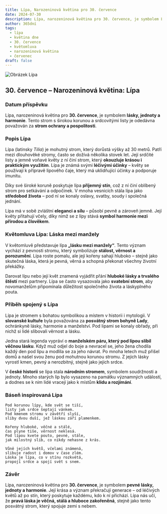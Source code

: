 ```yaml
---
title: Lípa, Narozeninová květina pro 30. července
date: 2024-07-30
description: Lípa, narozeninová květina pro 30. července, je symbolem Láska mezi manžely. Objevte její jedinečný význam, fascinující příběhy a poezii, která oslavuje její krásu.
author: 365dní
tags:
  - lípa
  - květina dne
  - 30. července
  - květomluva
  - narozeninová květina
  - červenec
draft: false
---
```


![Obrázek Lípa](https://cdn.pixabay.com/photo/2020/06/28/18/30/linde-5350285_1280.jpg#center)


## 30. července – Narozeninová květina: Lípa

### Datum příspěvku

Lípa, narozeninová květina pro **30. července**, je symbolem **lásky, jednoty a harmonie**. Tento strom s širokou korunou a srdcovitými listy je odedávna považován za **strom ochrany a pospolitosti**.

### Popis Lípa

Lípa (latinsky _Tilia_) je mohutný strom, který dorůstá výšky až 30 metrů. Patří mezi dlouhověké stromy, často se dožívá několika stovek let. Její srdčité listy a jemně voňavé květy z ní činí strom, který **okouzluje krásou i praktickým využitím**. Lípa je známá svými **léčivými účinky** – květy se používají k přípravě lipového čaje, který má uklidňující účinky a podporuje imunitu.

Díky své široké koruně poskytuje lípa **příjemný stín**, což z ní činí oblíbený strom pro setkávání a odpočinek. V mnoha vesnicích stála lípa jako **středobod života** – pod ní se konaly oslavy, svatby, soudy i společná jednání.

Lípa má v sobě zvláštní **eleganci a sílu** – působí pevně a zároveň jemně. Její květy přitahují včely, díky nimž se z lípy stává **symbol harmonie mezi přírodou a člověkem**.

### Květomluva Lípa: Láska mezi manžely

V květomluvě představuje lípa **„lásku mezi manžely“**. Tento význam vychází z pevnosti stromu, který symbolizuje **stálost, věrnost a porozumění**. Lípa roste pomalu, ale její kořeny sahají hluboko – stejně jako skutečná láska, která je pevná, věrná a schopná překonat všechny životní překážky.

Darovat lípu nebo její květ znamená vyjádřit přání **hluboké lásky a trvalého štěstí** mezi partnery. Lípa se často vysazovala jako **svatební strom**, aby novomanželům připomínala důležitost společného života a láskyplného pouta.

### Příběh spojený s Lípa

Lípa je stromem s bohatou symbolikou a místem v historii i mytologii. V **slovanské kultuře** byla považována za **posvátný strom bohyně Lady**, ochránkyně lásky, harmonie a manželství. Pod lipami se konaly obřady, při nichž si lidé slibovali věrnost a lásku.

Jedna stará legenda vypráví o **manželském páru, který pod lípou slíbil věčnou lásku**. Když muž odjel do boje a nevracel se, jeho žena chodila každý den pod lípu a modlila se za jeho návrat. Po mnoha letech muž přišel domů a našel svou ženu pod mohutnou korunou stromu. Z jejich lásky vyrostl kmen, pevný a nerozbitný, stejně jako jejich srdce.

V **české historii** se lípa stala **národním stromem**, symbolem soudržnosti a jednoty. Mnoho starých lip bylo vysazeno na památku významných událostí, a dodnes se k nim lidé vracejí jako k místům **klidu a rozjímání**.

### Báseň inspirovaná Lípa

```
Pod korunou lípy, kde svět se tiší,  
listy jak srdce šeptají vánkem.  
Pod kmenem stromu v závětří slyší,  
sliby dvou duší, jež láskou září plamenkem.  

Kořeny hluboké, věčné a stálé,  
čas plyne tiše, věrnost neklesá.  
Pod lípou kvete pouto, pevné, stále,  
jak milostný slib, co nikdy nehasne z krás.  

Vůně jejích květů, včelami známená,  
slibuje radost i domov v čase zlém.  
Láska je lípa, co v stínu rozkvétá,  
propojí srdce a spojí svět s snem.  
```

### Závěr

Lípa, narozeninová květina pro **30. července**, je symbolem **pevné lásky, jednoty a harmonie**. Její krása a význam překračují generace – od léčivých květů až po stín, který poskytuje každému, kdo k ní přichází. Lípa nás učí, že **pravá láska je věčná, stálá a hluboce zakořeněná**, stejně jako tento posvátný strom, který spojuje zemi s nebem.
